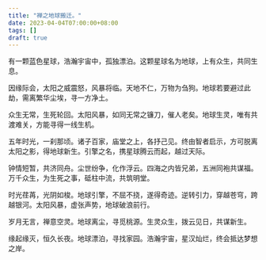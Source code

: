 ```yaml
---
title: "禅之地球搬迁。"
date: 2023-04-04T07:00:00+08:00
tags: []
draft: true
---
```


有一颗蓝色星球，浩瀚宇宙中，孤独漂泊。这颗星球名为地球，上有众生，共同生息。

因缘际会，太阳之威震怒，风暴将临。天地不仁，万物为刍狗。地球若要避过此劫，需离繁华尘埃，寻一方净土。

众生无常，生死轮回。太阳风暴，如同无常之镰刀，催人老矣。地球生灵，唯有共渡难关，方能寻得一线生机。

五年时光，一刹那顷。诸子百家，庙堂之上，各抒己见。终由智者启示，方可脱离太阳之影，得地球新生。引擎之名，携星球腾云而起，越过天际。

钟情短暂，共济同舟。尘世纷争，化作浮云。四海之内皆兄弟，五洲同袍共谋福。万千众生，为生死之事，砥柱中流，共筑明堂。

时光荏苒，光阴如梭。地球引擎，不屈不挠，遂得奇迹。逆转引力，穿越苍穹，跨越银河。太阳风暴，虚张声势，地球破浪前行。

岁月无言，禅意空灵。地球离尘，寻觅桃源。生灵众生，拨云见日，共谋新生。

缘起缘灭，恒久长夜。地球漂泊，寻找家园。浩瀚宇宙，星汉灿烂，终会抵达梦想之岸。